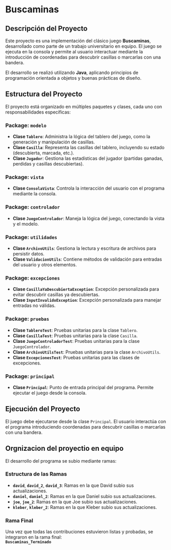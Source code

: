 # Buscaminas

## Descripción del Proyecto
Este proyecto es una implementación del clásico juego **Buscaminas**, desarrollado como parte de un trabajo universitario en equipo. El juego se ejecuta en la consola y permite al usuario interactuar mediante la introducción de coordenadas para descubrir casillas o marcarlas con una bandera.

El desarrollo se realizó utilizando **Java**, aplicando principios de programación orientada a objetos y buenas prácticas de diseño.

## Estructura del Proyecto
El proyecto está organizado en múltiples paquetes y clases, cada uno con responsabilidades específicas:

### **Package: `modelo`**
- **Clase `Tablero`**: Administra la lógica del tablero del juego, como la generación y manipulación de casillas.
- **Clase `Casilla`**: Representa las casillas del tablero, incluyendo su estado (descubierta, marcada, etc.).
- **Clase `Jugador`**: Gestiona las estadísticas del jugador (partidas ganadas, perdidas y casillas descubiertas).

### **Package: `vista`**
- **Clase `ConsolaVista`**: Controla la interacción del usuario con el programa mediante la consola.

### **Package: `controlador`**
- **Clase `JuegoControlador`**: Maneja la lógica del juego, conectando la vista y el modelo.

### **Package: `utilidades`**
- **Clase `ArchivoUtils`**: Gestiona la lectura y escritura de archivos para persistir datos.
- **Clase `ValidacionUtils`**: Contiene métodos de validación para entradas del usuario y otros elementos.

### **Package: `excepciones`**
- **Clase `CasillaYaDescubiertaException`**: Excepción personalizada para evitar descubrir casillas ya descubiertas.
- **Clase `InputInvalidoException`**: Excepción personalizada para manejar entradas no válidas.

### **Package: `pruebas`**
- **Clase `TableroTest`**: Pruebas unitarias para la clase `Tablero`.
- **Clase `CasillaTest`**: Pruebas unitarias para la clase `Casilla`.
- **Clase `JuegoControladorTest`**: Pruebas unitarias para la clase `JuegoControlador`.
- **Clase `ArchivoUtilsTest`**: Pruebas unitarias para la clase `ArchivoUtils`.
- **Clase `ExcepcionesTest`**: Pruebas unitarias para las clases de excepciones.

### **Package: `principal`**
- **Clase `Principal`**: Punto de entrada principal del programa. Permite ejecutar el juego desde la consola.

## Ejecución del Proyecto
El juego debe ejecutarse desde la clase `Principal`. El usuario interactúa con el programa introduciendo coordenadas para descubrir casillas o marcarlas con una bandera.




## Orgnizacion del proyectio en equipo
El desarrollo del programa se subio mediante ramas:
### Estructura de las Ramas
- **`david`**, **`david_2`**, **`david_3`**: Ramas en la que David subio sus actualizaciones. 
-  **`daniel`**, **`daniel_2`**: Ramas en la que Daniel subio sus actualizaciones. 
-  **`joe`**, **`joe_2`**: Ramas en la que Joe subio sus actualizaciones. 
-  **`kleber`**, **`kleber_2`**: Ramas en la que Kleber subio sus actualizaciones.

### Rama Final
Una vez que todas las contribuciones estuvieron listas y probadas, se integraron en la rama final:  
**`Buscaminas_Terminado`**

